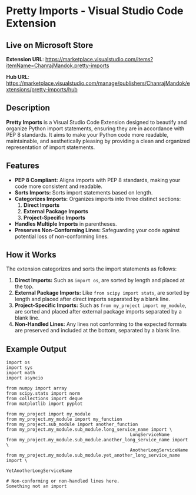 # Pretty Imports - Visual Studio Code Extension

## Live on Microsoft Store

**Extension URL**: https://marketplace.visualstudio.com/items?itemName=ChanrajMandok.pretty-imports

**Hub URL**: https://marketplace.visualstudio.com/manage/publishers/ChanrajMandok/extensions/pretty-imports/hub

## Description

**Pretty Imports** is a Visual Studio Code Extension designed to beautify and organize Python import statements, ensuring they are in accordance with PEP 8 standards. It aims to make your Python code more readable, maintainable, and aesthetically pleasing by providing a clean and organized representation of import statements.

## Features

- **PEP 8 Compliant:** Aligns imports with PEP 8 standards, making your code more consistent and readable.
- **Sorts Imports:** Sorts import statements based on length.
- **Categorizes Imports:** Organizes imports into three distinct sections:
  1. **Direct Imports**
  2. **External Package Imports**
  3. **Project-Specific Imports**
- **Handles Multiple Imports** in parentheses.
- **Preserves Non-Conforming Lines:** Safeguarding your code against potential loss of non-conforming lines.

## How it Works

The extension categorizes and sorts the import statements as follows:
1. **Direct Imports:** Such as `import os`, are sorted by length and placed at the top.
2. **External Package Imports:** Like `from scipy import stats`, are sorted by length and placed after direct imports separated by a blank line.
3. **Project-Specific Imports:** Such as `from my_project import my_module`, are sorted and placed after external package imports separated by a blank line.
4. **Non-Handled Lines:** Any lines not conforming to the expected formats are preserved and included at the bottom, separated by a blank line.

## Example Output
```plaintext
import os
import sys
import math
import asyncio

from numpy import array
from scipy.stats import norm
from collections import deque
from matplotlib import pyplot

from my_project import my_module
from my_project.my_module import my_function
from my_project.sub_module import another_function
from my_project.my_module.sub_module.long_service_name import \
                                               LongServiceName
from my_project.my_module.sub_module.another_long_service_name import \
                                               AnotherLongServiceName
from my_project.my_module.sub_module.yet_another_long_service_name import \
                                               YetAnotherLongServiceName

# Non-conforming or non-handled lines here.
Something not an import

